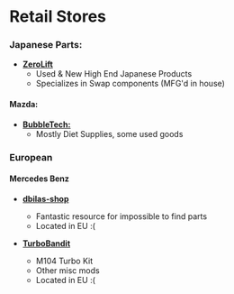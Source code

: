 # Retail Stores


### Japanese Parts:
- [**ZeroLift**](http://www.zerolift.com/)
  - Used & New High End Japanese Products
  - Specializes in Swap components (MFG'd in house)

#### Mazda:
- [**BubbleTech:**](http://www.bubbletech.us/parts/)
  - Mostly Diet Supplies, some used goods

### European

#### Mercedes Benz
- [**dbilas-shop**](http://www.dbilas-shop.com/Products:::7.html)
  - Fantastic resource for impossible to find parts
  - Located in EU :(

- [**TurboBandit**](http://turbobandit.com/TURBO-Engine-tuning/turbokit/mercakit2)
  - M104 Turbo Kit
  - Other misc mods
  - Located in EU :(

